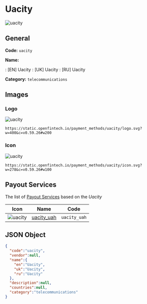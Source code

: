 
# Uacity 
![uacity](https://static.openfintech.io/payment_methods/uacity/logo.svg?w=400&c=v0.59.26#w200)  

## General 
**Code:** `uacity` 
 
**Name:** 
 
:	[EN] Uacity 
:	[UK] Uacity 
:	[RU] Uacity 
 
**Category:** `telecommunications` 
 

## Images 

### Logo 
![uacity](https://static.openfintech.io/payment_methods/uacity/logo.svg?w=400&c=v0.59.26#w200)  

```
https://static.openfintech.io/payment_methods/uacity/logo.svg?w=400&c=v0.59.26#w200
```  

### Icon 
![uacity](https://static.openfintech.io/payment_methods/uacity/icon.svg?w=278&c=v0.59.26#w100)  

```
https://static.openfintech.io/payment_methods/uacity/icon.svg?w=278&c=v0.59.26#w100
```  

## Payout Services 
 
The list of [Payout Services](/payout-services/) based on the _Uacity_ 

|Icon|Name|Code| 
|:---:|:---:|:---:| 
|![uacity](https://static.openfintech.io/payout_methods/uacity/icon.png?w=278&c=v0.59.26#w40) |[uacity_uah](/payout-services/uacity_uah/)|`uacity_uah`| 
 

## JSON Object 

```json
{
  "code":"uacity",
  "vendor":null,
  "name":{
    "en":"Uacity",
    "uk":"Uacity",
    "ru":"Uacity"
  },
  "description":null,
  "countries":null,
  "category":"telecommunications"
}
```  
